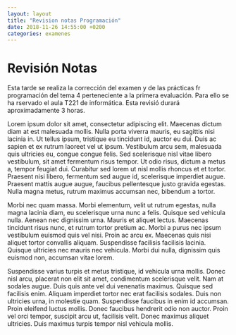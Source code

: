```yaml
---
layout: layout
title: "Revision notas Programación"
date: 2018-11-26 14:55:00 +0200
categories: examenes
---
```


<h1> Revisión Notas </h1>
Esta tarde se realiza la corrección del examen  y de las prácticas fr programación del tema 4 perteneciente a la primera evaluación. Para ello se ha rservado el aula T221 de informática. Esta revisió durará aproximadamente 3 horas.

Lorem ipsum dolor sit amet, consectetur adipiscing elit. Maecenas dictum diam at est malesuada mollis. Nulla porta viverra mauris, eu sagittis nisi lacinia in. Ut tellus ipsum, tristique eu tincidunt id, auctor eu dui. Duis ac sapien et ex rutrum laoreet vel ut ipsum. Vestibulum arcu sem, malesuada quis ultricies eu, congue congue felis. Sed scelerisque nisl vitae libero vestibulum, sit amet fermentum risus tempor. Ut odio risus, dictum a metus a, tempor feugiat dui. Curabitur sed lorem ut nisl mollis rhoncus et et tortor. Praesent nisi libero, fermentum sed augue id, scelerisque imperdiet augue. Praesent mattis augue augue, faucibus pellentesque justo gravida egestas. Nulla magna metus, rutrum maximus accumsan nec, bibendum a tortor.

Morbi nec quam massa. Morbi elementum, velit ut rutrum egestas, nulla magna lacinia diam, eu scelerisque urna nunc a felis. Quisque sed vehicula nulla. Aenean nec dignissim urna. Mauris et aliquet lectus. Maecenas tincidunt risus nunc, et rutrum tortor pretium ac. Morbi a purus nec ipsum vestibulum euismod quis vel nisi. Proin ac arcu ex. Maecenas quis nisi aliquet tortor convallis aliquam. Suspendisse facilisis facilisis lacinia. Quisque ultricies nec mauris nec vehicula. Morbi dui nulla, dignissim quis euismod non, accumsan vitae lorem.

Suspendisse varius turpis et metus tristique, id vehicula urna mollis. Donec nisl arcu, placerat non elit sit amet, condimentum scelerisque velit. Nam at sodales augue. Duis quis ante vel dui venenatis maximus. Quisque sed facilisis enim. Aliquam imperdiet tortor nec erat facilisis sodales. Duis non ultricies urna, in molestie quam. Suspendisse faucibus in enim id accumsan. Proin eleifend luctus mollis. Donec faucibus hendrerit odio non auctor. Proin vel orci tempor, suscipit arcu ut, facilisis velit. Donec maximus aliquet ultricies. Duis maximus turpis tempor nisl vehicula mollis.
